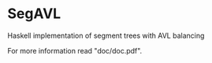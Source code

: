 # SegAVL
Haskell implementation of segment trees with AVL balancing

For more information read "doc/doc.pdf".
